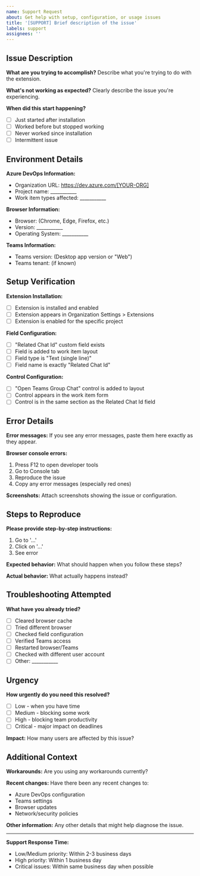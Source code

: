 ```yaml
---
name: Support Request
about: Get help with setup, configuration, or usage issues
title: '[SUPPORT] Brief description of the issue'
labels: support
assignees: ''
---
```


## Issue Description

**What are you trying to accomplish?**
Describe what you're trying to do with the extension.

**What's not working as expected?**
Clearly describe the issue you're experiencing.

**When did this start happening?**
- [ ] Just started after installation
- [ ] Worked before but stopped working
- [ ] Never worked since installation
- [ ] Intermittent issue

## Environment Details

**Azure DevOps Information:**
- Organization URL: https://dev.azure.com/[YOUR-ORG]
- Project name: ___________
- Work item types affected: ___________

**Browser Information:**
- Browser: (Chrome, Edge, Firefox, etc.)
- Version: ___________
- Operating System: ___________

**Teams Information:**
- Teams version: (Desktop app version or "Web")
- Teams tenant: (if known)

## Setup Verification

**Extension Installation:**
- [ ] Extension is installed and enabled
- [ ] Extension appears in Organization Settings > Extensions
- [ ] Extension is enabled for the specific project

**Field Configuration:**
- [ ] "Related Chat Id" custom field exists
- [ ] Field is added to work item layout
- [ ] Field type is "Text (single line)"
- [ ] Field name is exactly "Related Chat Id"

**Control Configuration:**
- [ ] "Open Teams Group Chat" control is added to layout
- [ ] Control appears in the work item form
- [ ] Control is in the same section as the Related Chat Id field

## Error Details

**Error messages:**
If you see any error messages, paste them here exactly as they appear.

**Browser console errors:**
1. Press F12 to open developer tools
2. Go to Console tab
3. Reproduce the issue
4. Copy any error messages (especially red ones)

**Screenshots:**
Attach screenshots showing the issue or configuration.

## Steps to Reproduce

**Please provide step-by-step instructions:**
1. Go to '...'
2. Click on '...'
3. See error

**Expected behavior:**
What should happen when you follow these steps?

**Actual behavior:**
What actually happens instead?

## Troubleshooting Attempted

**What have you already tried?**
- [ ] Cleared browser cache
- [ ] Tried different browser
- [ ] Checked field configuration
- [ ] Verified Teams access
- [ ] Restarted browser/Teams
- [ ] Checked with different user account
- [ ] Other: ___________

## Urgency

**How urgently do you need this resolved?**
- [ ] Low - when you have time
- [ ] Medium - blocking some work
- [ ] High - blocking team productivity
- [ ] Critical - major impact on deadlines

**Impact:**
How many users are affected by this issue?

## Additional Context

**Workarounds:**
Are you using any workarounds currently?

**Recent changes:**
Have there been any recent changes to:
- Azure DevOps configuration
- Teams settings
- Browser updates
- Network/security policies

**Other information:**
Any other details that might help diagnose the issue.

---

**Support Response Time:**
- Low/Medium priority: Within 2-3 business days
- High priority: Within 1 business day  
- Critical issues: Within same business day when possible
